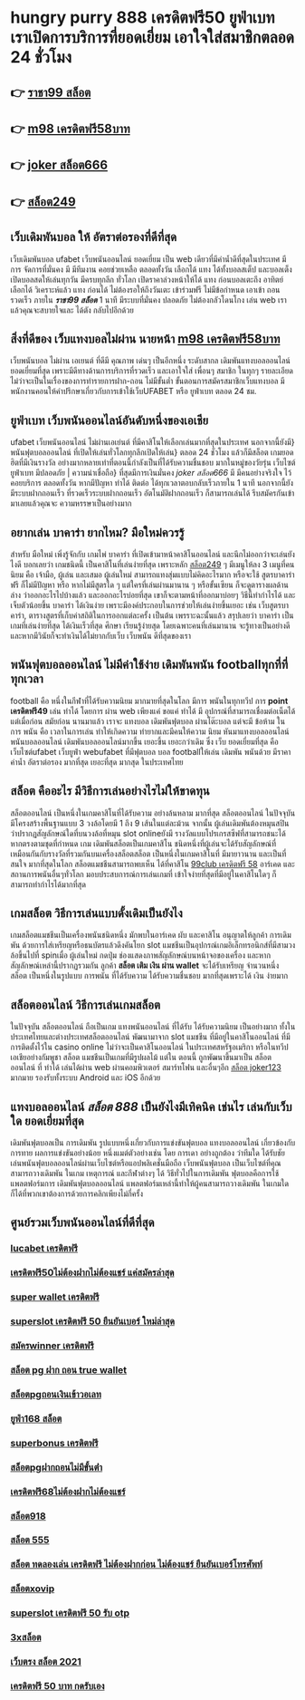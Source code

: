 # hungry purry 888 เครดิตฟรี50  ยูฟ่าเบท  เราเปิดการบริการที่ยอดเยี่ยม  เอาใจใส่สมาชิกตลอด 24 ชั่วโมง

## 👉 [ราชา99 สล็อต](https://www.ufaeat.com/ufabet-master-login/)
## 👉 [m98 เครดิตฟรี58บาท](https://www.ufaeat.com/ทางเข้ายูฟ่าเบท-ufabet/)
## 👉 [joker สล็อต666](https://www.ufaeat.com/ทางเข้ายูฟ่าเบท-ufabet/)
## 👉 [สล็อต249](https://www.ufaeat.com/credit-free-50/)

##  เว็บเดิมพันบอล ให้ อัตราต่อรองที่ดีที่สุด  

 เว็บเดิมพันบอล  ufabet   เว็บพนันออนไลน์  ยอดเยี่ยม  เป็น web เดียวที่มีค่าน้ำดีที่สุดในประเทศ มีการ จัดการที่มั่นคง มี มีทีมงาน คอยช่วยเหลือ ตลอดทั้งวัน    เลือกได้  แทง ได้ทั้งบอลสเต็ป  และบอลเต็ง  เปิดบอลสดให้เล่นทุกวัน มีครบทุกลีก ทั่วโลก เปิดราคาล่วงหน้าให้ได้ แทง ก่อนบอลเตะถึง  อาทิตย์  เลือกได้ วิเคราะห์แล้ว แทง ก่อนได้ ไม่ต้องรอให้ถึงวันเตะ  เข้าร่วมฟรี  ไม่มีข้อกำหนด    เอาเข้า ถอน  รวดเร็ว ภายใน ***ราชา99 สล็อต*** 1 นาที มีระบบที่มั่นคง ปลอดภัย ไม่ต้องกลัวโดนโกง เล่น web เราแล้วคุณจะสบายใจและ ได้ตัง กลับไปอีกด้วย

##  สิ่งที่ดีของ เว็บแทงบอลไม่ผ่าน นายหน้า [m98 เครดิตฟรี58บาท](https://www.ufaeat.com/ทางเข้ายูฟ่าเบท-ufabet/) 

 เว็บพนันบอล  ไม่ผ่าน เอเยนต์ ที่ดีมี  คุณภาพ เด่นๆ เป็นอีกหนึ่ง ระดับสากล  เดิมพันแทงบอลออนไลน์ ยอดเยี่ยมที่สุด  เพราะมีดีทางด้านการบริการที่รวดเร็ว และเอาใจใส่ เพื่อนๆ สมาชิก  ในทุกๆ รายละเอียด ไม่ว่าจะเป็นในเรื่องของการทำรายการฝาก-ถอน ไม่มีขั้นต่ำ   ขั้นตอนการสมัครสมาชิกเว็บแทงบอล    มีพนักงานคอนให้คำปรึกษาเกี่ยวกับการเข้าใช้เว็บUFABET หรือ ยูฟ่าเบท ตลอด 24 ชม.


## ยูฟ่าเบท เว็บพนันออนไลน์อันดับหนึ่งของเอเชีย

 ufabet   เว็บพนันออนไลน์ ไม่ผ่านเอเย่นต์ ที่มีคาสิโนให้เลือกเล่นมากที่สุดในประเทศ นอกจากนี้ยังมี}พนันฟุตบอลออนไลน์   ที่เปิดให้เล่นทั่วโลกทุกลีกเปิดให้เล่น} ตลอด 24 ชั่วโมง  แล้วก็มีสล็อต  เกมยอดฮิตที่มีเงินรางวัล อย่างมากหลายเท่าที่ตอนนี้กำลังเป็นที่ได้รับความชื่นชอบ มากในหมู่ของวัยรุ่น เว็บไซต์ ยูฟ่าเบท  มีปลอดภัย | ความน่าเชื่อถือ} ที่สุดมีการเงินมั่นคง *joker สล็อต666* มี มีคนอย่างจริงใจ ไว้คอยบริการ  ตลอดทั้งวัน  หากมีปัญหา ทำได้ ติดต่อ ได้ทุกเวลาตอบกลับเร็วภายใน 1 นาที นอกจากนี้ยังมีระบบฝากถอนเร็ว ที่รวดเร็วระบบฝากถอนเร็ว อัตโนมัติฝากถอนเร็ว ก็สามารถเล่นได้ รีบสมัครกันเข้ามาเลยแล้วคุณจะ ความหรรษาเป็นอย่างมาก



## อยากเล่น บาคาร่า ยากไหม? มือใหม่ควรรู้

สำหรับ มือใหม่  เพิ่งรู้จักกับ เกมไพ่ บาคาร่า ที่เปิดเข้ามาหน้าคาสิโนออนไลน์ และนึกไม่ออกว่าจะเล่นยังไงดี บอกเลยว่า เกมชนิดนี้ เป็นคาสิโนที่เล่นง่ายที่สุด เพราะหลัก [สล็อต249](https://www.ufaeat.com/register/) ๆ มีเมนูให้ลง 3 เมนูที่คนนิยม คือ เจ้ามือ, ผู้เล่น และเสมอ ผู้เล่นใหม่   สามารถแทงสุ่มแบบไม่คิดอะไรมาก  หรือจะใช้ สูตรบาคาร่าฟรี ก็ไม่มีปัญหา หรือ หากไม่มีสูตรใด ๆ แต่ใครที่เล่นผ่านมานาน ๆ หรือขั้นเซียน ก็จะดูตารางผลด้านล่าง ว่าออกอะไรไปบ้างแล้ว และออกอะไรบ่อยที่สุด เขาก็จะตามหน้าที่ออกมาบ่อยๆ วิธีนี้ทำกำไรได้ และเจ็บตัวน้อยขึ้น บาคาร่า ได้เงินง่าย  เพราะมีองค์ประกอบในการช่วยให้เล่นง่ายขึ้นเยอะ เช่น เว็บสูตรบาคาร่า, ตารางสูตรที่เก็บค่าสถิติในการออกแต่ละครั้ง เป็นต้น เพรราะฉะนั้นแล้ว สรุปเลยว่า บาคาร่า เป็นเกมที่เล่นง่ายที่สุด ได้เงินเร็วที่สุด ศึกษา เรียนรู้ง่ายสุด โดยเฉพาะคนที่เล่นมานาน จะรู้ทางเป็นอย่างดี และหากมีวินัยก็จะทำเงินได้ไม่ยากกับเว็บ เว็บพนัน  ดีที่สุดของเรา



##  พนันฟุตบอลออนไลน์  ไม่มีค่าใช้ง่าย   เดิมพันพนัน footballทุกที่ที่ทุกเวลา

 football คือ หนึ่งในกีฬาที่ได้รับความนิยม  มากมายที่สุดในโลก มีการ พนันในทุกทวีป การ **point เครดิตฟรี49** เล่น  ทำได้  โดยการ ผ่าน  web  เพียงแค่ ขอแค่ ทำได้ มี อุปกรณ์ที่สามารถเชื่อมต่อเน็ตได้ แต่เมื่อก่อน สมัยก่อน นานมาแล้ว เราจะ แทงบอล เดิมพันฟุตบอล  ผ่านโต๊ะบอล แต่จะมี ข้อห้าม ในการ พนัน คือ  เวลาในการเล่น ทำให้เกิดความ ทำยากและมีคนให้ความ นิยม หันมาแทงบอลออนไลน์ พนันบอลออนไลน์ เดิมพันบอลออนไลน์มากขึ้น เยอะขึ้น เยอะกว่าเดิม ซึ่ง เว็บ   ยอดเยี่ยมที่สุด  คือ เว็บไซต์ufabet เว็บยูฟ่า webufabet ที่มีฟุตบอล บอล footballให้เล่น เดิมพัน พนันด้วย มีราคา ค่าน้ำ อัตราต่อรอง มากที่สุด เยอะที่สุด มากสุด ในประเทศไทย



## สล็อต  คืออะไร มีวิธีการเล่นอย่างไรไม่ให้ขาดทุน

 สล็อตออนไลน์ เป็นหนึ่งในเกมคาสิโนที่ได้รับความ อย่างล้นหลาม มากที่สุด  สล็อตออนไลน์ ในปัจจุบัน มีโครงสร้างพื้นฐานแบบ 3 วงล้อโดยมี 1 ถึง 9 เส้นในแต่ละม้วน จากนั้น ผู้เล่นเดิมพันต้องหมุนสปิน ว่าปรากฏสัญลักษณ์ใดที่บนวงล้อที่หมุน  slot onlineยังมี รางวัลแบบโปรเกรสซีฟที่สามารถชนะได้หากตรงตามชุดที่กำหนด เกม เดิมพันสล็อตเป็นเกมคาสิโน ชนิดหนึ่งที่ผู้เล่นจะได้รับสัญลักษณ์ที่เหมือนกันกับรางวัลที่รวมกันบนเครื่องสล็อตสล็อต เป็นหนึ่งในเกมคาสิโนที่ มีมายาวนาน และเป็นที่ สนใจ มากที่สุดในโลก สล็อตแมชชีนสามารถพบเห็น ได้ที่คาสิโน [99club เครดิตฟรี 58](https://www.ufaeat.com/register/) อาร์เคด และสถานการพนันอื่นๆทั่วโลก มอบประสบการณ์การเล่นเกมที่ เข้าใจง่ายที่สุดที่มีอยู่ในคาสิโนใดๆ ก็สามารถทำกำไรได้มากที่สุด 

##  เกมสล็อต วิธีการเล่นแบบดั้งเดิมเป็นยังไง

 เกมสล็อตแมชชีนเป็นเครื่องพนันชนิดหนึ่ง มักพบในอาร์เคด ผับ และคาสิโน อนุญาตให้ลูกค้า  การเดิมพัน ด้วยการใส่เหรียญหรือธนบัตรแล้วดึงคันโยก  slot แมชชีนเป็นอุปกรณ์เกมอิเล็กทรอนิกส์ที่มีสามวงล้อขึ้นไปที่ spinเมื่อ ผู้เล่นใหม่ กดปุ่ม ช่องแสดงภาพสัญลักษณ์บนหน้าจอของเครื่อง และหากสัญลักษณ์เหล่านี้ปรากฏรวมกัน ลูกค้า **สล็อต เติม เงิน ผ่าน wallet** จะได้รับเหรียญ จำนวนหนึ่ง สล็อต เป็นหนึ่งในรูปแบบ  การพนัน ที่ได้รับความ ได้รับความชื่นชอบ มากที่สุดเพราะได้ เงิน ง่ายมาก


## สล็อตออนไลน์ วิธีการเล่นเกมสล็อต

ในปัจจุบัน สล็อตออนไลน์ ถือเป็นเกม แทงพนันออนไลน์ ที่ได้รับ  ได้รับความนิยม เป็นอย่างมาก ทั้งในประเทศไทยและต่างประเทศสล็อตออนไลน์ พัฒนามาจาก  slot  แมชชีน ที่มีอยู่ในคาสิโนออนไลน์   ที่มีการติดตั้งไว้ใน casino online   ไม่ว่าจะเป็นคาสิโนออนไลน์   ในประเทศสหรัฐอเมริกา หรือในทวีปเอเชียอย่างกัมพูชา สล็อต  แมชชีนเป็นเกมที่มีรูปผลไม้ แต่ใน ตอนนี้  ถูกพัฒนาขึ้นมาเป็น สล็อตออนไลน์  ที่ ทำได้ เล่นได้ผ่าน  web  ผ่านคอมพิวเตอร์  สมาร์ทโฟน  และอื่นๆอีก [สล็อต joker123](https://www.ufaeat.com/) มากมาย  รองรับทั้งระบบ Android และ iOS อีกด้วย

##  แทงบอลออนไลน์ ***สล็อต 888***  เป็นยังไงมีเทิคนิค เช่นไร เล่นกับเว็บใด ยอดเยี่ยมที่สุด 

 เดิมพันฟุตบอลเป็น การเดิมพัน รูปแบบหนึ่งเกี่ยวกับการแข่งขันฟุตบอล แทงบอลออนไลน์ เกี่ยวข้องกับการทาย ผลการแข่งขันอย่างน้อย หนึ่งแมต์ตัวอย่างเช่น โดย การเดา อย่างถูกต้อง ว่าทีมใด ได้รับชัย  เล่นพนันฟุตบอลออนไลน์ผ่านเว็บไซต์หรือแอปพลิเคชั่นมือถือ เว็บพนันฟุตบอล เป็นเว็บไซต์ที่คุณสามารถวางเดิมพัน ในเกม เหตุการณ์ และกีฬาต่างๆ ได้ วิธีทั่วไปในการเดิมพัน ฟุตบอลคือการใช้แพลตฟอร์มการ เดิมพันฟุตบอลออนไลน์ แพลตฟอร์มเหล่านี้ทำให้ผู้คนสามารถวางเดิมพัน ในเกมใดก็ได้ที่พวกเขาต้องการด้วยการคลิกเพียงไม่กี่ครั้ง 

## ศูนย์รวมเว็บพนันออนไลน์ที่ดีที่สุด

### [lucabet เครดิตฟรี](https://atom.io/themes/UFAEAT%20ทางเข้า%20เว็บตรง%20UFABET%20สล็อต%20666%20s%20008%20สล็อต%20สมัครฟรี%20ฟรีเครดิต%20100%)
### [เครดิตฟรี50ไม่ต้องฝากไม่ต้องแชร์ แค่สมัครล่าสุด](https://atom.io/themes/UFAEAT%20ทางเข้า%20เว็บตรง%20UFABET%20รวม%20ซุปเปอร์%20สล็อต%20008%20สล็อต%20สมัครฟรี%20ฟรีเครดิต%20100%)
### [super wallet เครดิตฟรี](https://atom.io/themes/UFAEAT%20ทางเข้า%20เว็บตรง%20UFABET%20ติด%20ตั้ง%20แอ%20พ%20รับ%20เครดิตฟรี%20008%20สล็อต%20สมัครฟรี%20ฟรีเครดิต%20100%)
### [superslot เครดิตฟรี 50 ยืนยันเบอร์ ใหม่ล่าสุด](https://atom.io/themes/UFAEAT%20ทางเข้า%20เว็บตรง%20UFABET%208x%20bet%20เครดิตฟรี%20008%20สล็อต%20สมัครฟรี%20ฟรีเครดิต%20100%)
### [สมัครwinner เครดิตฟรี](https://atom.io/themes/UFAEAT%20ทางเข้า%20เว็บตรง%20UFABET%20สล็อต%20เกมส์%20ไหน%20ดี%20โบนัส%20แตก%20บ่อย%20008%20สล็อต%20สมัครฟรี%20ฟรีเครดิต%20100%)
### [สล็อต pg ฝาก ถอน true wallet](https://atom.io/themes/UFAEAT%20ทางเข้า%20เว็บตรง%20UFABET%20เกมสล็อตออนไลน์%20ได้เงินจริง%20เครดิตฟรี%20008%20สล็อต%20สมัครฟรี%20ฟรีเครดิต%20100%)
### [สล็อตpgถอนเงินเข้าวอเลท](https://atom.io/themes/UFAEAT%20ทางเข้า%20เว็บตรง%20UFABET%20ae%20slot%20เครดิตฟรี%2050%20008%20สล็อต%20สมัครฟรี%20ฟรีเครดิต%20100%)
### [ยูฟ่า168 สล็อต](https://atom.io/themes/UFAEAT%20ทางเข้า%20เว็บตรง%20UFABET%20สล็อต%20โปร%20ทุนน้อย%2010รับ100%20008%20สล็อต%20สมัครฟรี%20ฟรีเครดิต%20100%)
### [superbonus เครดิตฟรี](https://atom.io/themes/UFAEAT%20ทางเข้า%20เว็บตรง%20UFABET%20สล็อต%20เกมส์%20ไหน%20ดี%20โบนัส%20แตก%20บ่อย%20008%20สล็อต%20สมัครฟรี%20ฟรีเครดิต%20100%)
### [สล็อตpgฝากถอนไม่มีขั้นต่ํา](https://atom.io/themes/UFAEAT%20ทางเข้า%20เว็บตรง%20UFABET%20slot%20auto%20wallet%20เครดิตฟรี%20008%20สล็อต%20สมัครฟรี%20ฟรีเครดิต%20100%)
### [เครดิตฟรี68ไม่ต้องฝากไม่ต้องแชร์](https://atom.io/themes/UFAEAT%20ทางเข้า%20เว็บตรง%20UFABET%20hungry%20purry%20888%20เครดิตฟรี%2050%20ฟรี%20008%20สล็อต%20สมัครฟรี%20ฟรีเครดิต%20100%)
### [สล็อต918](https://atom.io/themes/UFAEAT%20ทางเข้า%20เว็บตรง%20UFABET%20เครดิตฟรี%20918kiss%20008%20สล็อต%20สมัครฟรี%20ฟรีเครดิต%20100%)
### [สล็อต 555](https://atom.io/themes/UFAEAT%20ทางเข้า%20เว็บตรง%20UFABET%20true%20wallet%20สล็อต%20ฝาก10รับ100%20วอ%20เลท%20008%20สล็อต%20สมัครฟรี%20ฟรีเครดิต%20100%)
### [สล็อต ทดลองเล่น เครดิตฟรี ไม่ต้องฝากก่อน ไม่ต้องแชร์ ยืนยันเบอร์โทรศัพท์](https://atom.io/themes/UFAEAT%20ทางเข้า%20เว็บตรง%20UFABET%20สล็อต%20แตกหนัก%20008%20สล็อต%20สมัครฟรี%20ฟรีเครดิต%20100%)
### [สล็อตxovip](https://atom.io/themes/UFAEAT%20ทางเข้า%20เว็บตรง%20UFABET%20รวม%20ซุปเปอร์%20สล็อต%20008%20สล็อต%20สมัครฟรี%20ฟรีเครดิต%20100%)
### [superslot เครดิตฟรี 50 รับ otp](https://atom.io/themes/UFAEAT%20ทางเข้า%20เว็บตรง%20UFABET%20hiloสล็อต%20008%20สล็อต%20สมัครฟรี%20ฟรีเครดิต%20100%)
### [3xสล็อต](https://atom.io/themes/UFAEAT%20ทางเข้า%20เว็บตรง%20UFABET%20lsm99%20เครดิตฟรี%20008%20สล็อต%20สมัครฟรี%20ฟรีเครดิต%20100%)
### [เว็บตรง สล็อต 2021](https://atom.io/themes/UFAEAT%20ทางเข้า%20เว็บตรง%20UFABET%20สล็อต%20pg%20เครดิตฟรี%20ไม่ต้องแชร์%20008%20สล็อต%20สมัครฟรี%20ฟรีเครดิต%20100%)
### [เครดิตฟรี 50 บาท กดรับเอง](https://atom.io/themes/UFAEAT%20ทางเข้า%20เว็บตรง%20UFABET%20เครดิตฟรี%20100%20แชร์%203%20กลุ่ม%20ล่าสุด%20008%20สล็อต%20สมัครฟรี%20ฟรีเครดิต%20100%)